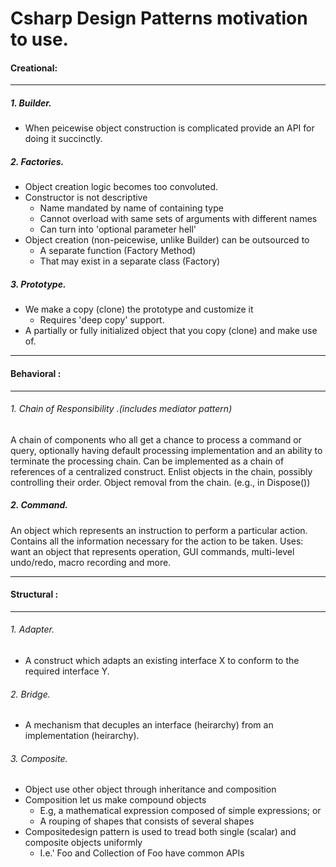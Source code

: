  # Csharp Design Patterns motivation to use.
 #### Creational:
 

------------


##### 1. Builder.
- When peicewise object construction is complicated provide an API for doing it succinctly.

##### 2. Factories.
- Object creation logic becomes too convoluted.
- Constructor is not descriptive
	-  Name mandated by name of containing type
	- Cannot overload with same sets of arguments with different names
	- Can turn into 'optional parameter hell'
- Object creation (non-peicewise, unlike Builder) can be outsourced to
	- A separate function (Factory Method)
	- That may exist in a separate class (Factory)

##### 3. Prototype.
- We make a copy (clone) the prototype and customize it
	- Requires 'deep copy' support.
- A partially or fully initialized object that you copy (clone) and make use of.


------------


#### Behavioral :

------------


###### 1. Chain of Responsibility .(includes mediator pattern)
A chain of components who all get a chance to process a command or query, optionally having default processing implementation and an ability to terminate the processing chain.
Can be implemented as a chain of references of a centralized construct.
Enlist objects in the chain, possibly controlling their order.
Object removal from the chain. (e.g., in Dispose())

##### 2. Command.
An object which represents an instruction to perform a particular action. Contains all the information necessary for the action to be taken.
Uses: want an object that represents operation, GUI commands, multi-level undo/redo, macro recording and more.


------------


#### Structural  :

------------


###### 1. Adapter.
- A construct which adapts an existing interface X to conform to the required interface Y.

###### 2. Bridge.
- A mechanism that decuples an interface (heirarchy) from an implementation (heirarchy).

###### 3. Composite.
- Object use other object through inheritance and composition
- Composition let us make compound objects
	- E.g, a mathematical expression composed of simple expressions; or
	- A rouping of shapes that consists of several shapes
- Compositedesign pattern is used to tread both single (scalar) and composite objects uniformly
	- I.e.' Foo and Collection of Foo have common APIs
